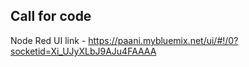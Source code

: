 ## Call for code

Node Red UI link - https://paani.mybluemix.net/ui/#!/0?socketid=Xi_UJyXLbJ9AJu4FAAAA
